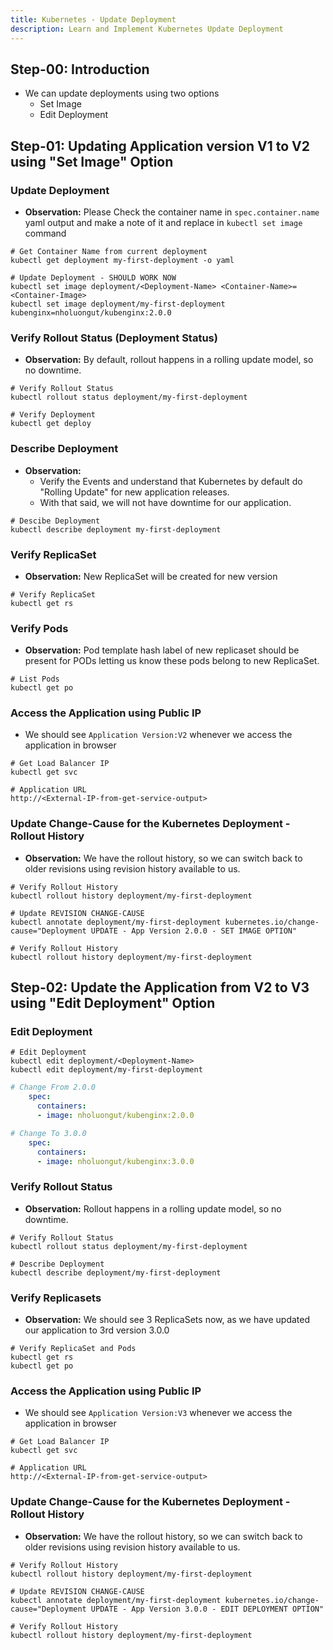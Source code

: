 ```yaml
---
title: Kubernetes - Update Deployment
description: Learn and Implement Kubernetes Update Deployment
---
```

## Step-00: Introduction
- We can update deployments using two options
  - Set Image
  - Edit Deployment

## Step-01: Updating Application version V1 to V2 using "Set Image" Option
### Update Deployment
- **Observation:** Please Check the container name in `spec.container.name` yaml output and make a note of it and 
replace in `kubectl set image` command <Container-Name>
```t
# Get Container Name from current deployment
kubectl get deployment my-first-deployment -o yaml

# Update Deployment - SHOULD WORK NOW
kubectl set image deployment/<Deployment-Name> <Container-Name>=<Container-Image> 
kubectl set image deployment/my-first-deployment kubenginx=nholuongut/kubenginx:2.0.0 
```

### Verify Rollout Status (Deployment Status)
- **Observation:** By default, rollout happens in a rolling update model, so no downtime.
```t
# Verify Rollout Status 
kubectl rollout status deployment/my-first-deployment

# Verify Deployment
kubectl get deploy
```
### Describe Deployment
- **Observation:**
  - Verify the Events and understand that Kubernetes by default do  "Rolling Update"  for new application releases. 
  - With that said, we will not have downtime for our application.
```t
# Descibe Deployment
kubectl describe deployment my-first-deployment
```
### Verify ReplicaSet
- **Observation:** New ReplicaSet will be created for new version
```t
# Verify ReplicaSet
kubectl get rs
```

### Verify Pods
- **Observation:** Pod template hash label of new replicaset should be present for PODs letting us 
know these pods belong to new ReplicaSet.
```t
# List Pods
kubectl get po
```
### Access the Application using Public IP
- We should see `Application Version:V2` whenever we access the application in browser
```t
# Get Load Balancer IP
kubectl get svc

# Application URL
http://<External-IP-from-get-service-output>
```

### Update Change-Cause for the Kubernetes Deployment - Rollout History
- **Observation:** We have the rollout history, so we can switch back to older revisions using revision history available to us.  
```t
# Verify Rollout History
kubectl rollout history deployment/my-first-deployment

# Update REVISION CHANGE-CAUSE
kubectl annotate deployment/my-first-deployment kubernetes.io/change-cause="Deployment UPDATE - App Version 2.0.0 - SET IMAGE OPTION"

# Verify Rollout History
kubectl rollout history deployment/my-first-deployment
```


## Step-02: Update the Application from V2 to V3 using "Edit Deployment" Option
### Edit Deployment
```t
# Edit Deployment
kubectl edit deployment/<Deployment-Name> 
kubectl edit deployment/my-first-deployment 
```

```yaml
# Change From 2.0.0
    spec:
      containers:
      - image: nholuongut/kubenginx:2.0.0

# Change To 3.0.0
    spec:
      containers:
      - image: nholuongut/kubenginx:3.0.0
```


### Verify Rollout Status
- **Observation:** Rollout happens in a rolling update model, so no downtime.
```t
# Verify Rollout Status 
kubectl rollout status deployment/my-first-deployment

# Describe Deployment
kubectl describe deployment/my-first-deployment
```
### Verify Replicasets
- **Observation:**  We should see 3 ReplicaSets now, as we have updated our application to 3rd version 3.0.0
```t
# Verify ReplicaSet and Pods
kubectl get rs
kubectl get po
```

### Access the Application using Public IP
- We should see `Application Version:V3` whenever we access the application in browser
```t
# Get Load Balancer IP
kubectl get svc

# Application URL
http://<External-IP-from-get-service-output>
```

### Update Change-Cause for the Kubernetes Deployment - Rollout History
- **Observation:** We have the rollout history, so we can switch back to older revisions using revision history available to us. 
```t
# Verify Rollout History
kubectl rollout history deployment/my-first-deployment

# Update REVISION CHANGE-CAUSE
kubectl annotate deployment/my-first-deployment kubernetes.io/change-cause="Deployment UPDATE - App Version 3.0.0 - EDIT DEPLOYMENT OPTION"

# Verify Rollout History
kubectl rollout history deployment/my-first-deployment
```